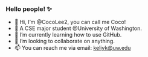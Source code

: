 ### Hello people! :sparkles:


- 👋 Hi, I’m @CocoLee2, you can call me Coco!
- 👀 A CSE major student @University of Washington.
- 🌱 I’m currently learning how to use GitHub.
- 💞️ I’m looking to collaborate on anything.
- 📫 You can reach me via email: keliyk@uw.edu

<!---
CocoLee2/CocoLee2 is a ✨ special ✨ repository because its `README.md` (this file) appears on your GitHub profile.
You can click the Preview link to take a look at your changes.
--->
